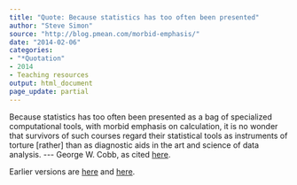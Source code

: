 ```yaml
---
title: "Quote: Because statistics has too often been presented"
author: "Steve Simon"
source: "http://blog.pmean.com/morbid-emphasis/"
date: "2014-02-06"
categories:
- "*Quotation"
- 2014
- Teaching resources
output: html_document
page_update: partial
---
```


Because statistics has too often been presented as a bag of specialized computational tools, with morbid emphasis on calculation, it is no wonder that survivors of such courses regard their statistical tools as instruments of torture \[rather\] than as diagnostic aids in the art and science of data analysis. --- George W. Cobb, as cited [here][sac1].

[sac1]: http://www.cmaj.ca/content/165/9/1226.long

 
Earlier versions are [here][sim1] and [here][sim2].
 
[sim1]: http://blog.pmean.com/morbid-emphasis/
[sim2]: http://new.pmean.com/morbid-emphasis/
 
